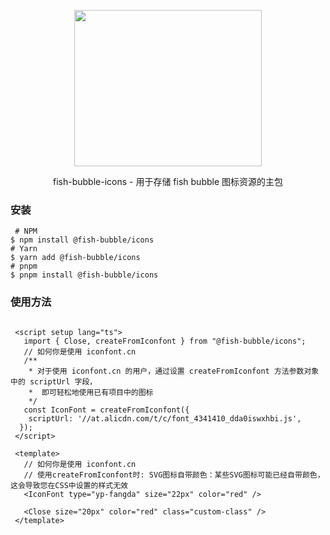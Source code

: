 <!--
 * @Date: 2023-12-30 11:43:31
 * @Description: Modify here please
-->
<p align="center">
  <img width="300px" height="250px" src="https://cdn.yupaowang.com/yupao_pc/images/pl/fish-bubble-design-logo.png">
</p>

<p align="center">fish-bubble-icons - 用于存储 fish bubble 图标资源的主包</p>

### 安装

```shell
 # NPM
$ npm install @fish-bubble/icons
# Yarn
$ yarn add @fish-bubble/icons
# pnpm
$ pnpm install @fish-bubble/icons
```

### 使用方法

```shell

 <script setup lang="ts">
   import { Close, createFromIconfont } from "@fish-bubble/icons";
   // 如何你是使用 iconfont.cn
   /**
    * 对于使用 iconfont.cn 的用户，通过设置 createFromIconfont 方法参数对象中的 scriptUrl 字段，
    *  即可轻松地使用已有项目中的图标
    */
   const IconFont = createFromIconfont({
    scriptUrl: '//at.alicdn.com/t/c/font_4341410_dda0iswxhbi.js',
  });
 </script>

 <template>
   // 如何你是使用 iconfont.cn
   // 使用createFromIconfont时: SVG图标自带颜色：某些SVG图标可能已经自带颜色，这会导致您在CSS中设置的样式无效
   <IconFont type="yp-fangda" size="22px" color="red" />

   <Close size="20px" color="red" class="custom-class" />
 </template>

```
